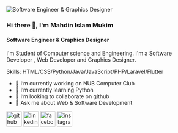 ![Software Engineer & Graphics Designer](https://photos.google.com/search/_tra_/photo/AF1QipND21gFSr0hIAuAWuEKSEbzksW_cFe4U1Tmq_J8)

### Hi there 👋, I'm Mahdin Islam Mukim
#### Software Engineer & Graphics Designer


I'm Student of Computer science and Engineering. I'm a Software Developer , Web Developer and Graphics Designer.

Skills: HTML/CSS/Python/Java/JavaScript/PHP/Laravel/Flutter

- 🔭 I’m currently working on NUB Computer Club 
- 🌱 I’m currently learning Python 
- 👯 I’m looking to collaborate on github 
- 💬 Ask me about Web & Software Development 


[<img src='https://cdn.jsdelivr.net/npm/simple-icons@3.0.1/icons/github.svg' alt='github' height='40'>](https://github.com/https://github.com/mukimsoft)  [<img src='https://cdn.jsdelivr.net/npm/simple-icons@3.0.1/icons/linkedin.svg' alt='linkedin' height='40'>](https://www.linkedin.com/in/https://www.linkedin.com/in/mahdin-mukim-87aba8228//)  [<img src='https://cdn.jsdelivr.net/npm/simple-icons@3.0.1/icons/facebook.svg' alt='facebook' height='40'>](https://www.facebook.com/https://www.facebook.com/INTELLIGENT.MRM.BOSS)  [<img src='https://cdn.jsdelivr.net/npm/simple-icons@3.0.1/icons/instagram.svg' alt='instagram' height='40'>](https://www.instagram.com/https://www.instagram.com/mi_mukim//)  

